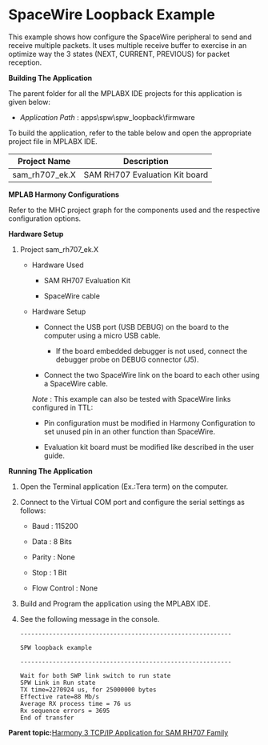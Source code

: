 # SpaceWire Loopback Example

This example shows how configure the SpaceWire peripheral to send and receive multiple packets. It uses multiple receive buffer to exercise in an optimize way the 3 states \(NEXT, CURRENT, PREVIOUS\) for packet reception.

**Building The Application**

The parent folder for all the MPLABX IDE projects for this application is given below:

-   *Application Path* : apps\\spw\\spw\_loopback\\firmware


To build the application, refer to the table below and open the appropriate project file in MPLABX IDE.

|Project Name|Description|
|------------|-----------|
|sam\_rh707\_ek.X|SAM RH707 Evaluation Kit board|

**MPLAB Harmony Configurations**

Refer to the MHC project graph for the components used and the respective configuration options.

**Hardware Setup**

1.  Project sam\_rh707\_ek.X

    -   Hardware Used

        -   SAM RH707 Evaluation Kit

        -   SpaceWire cable

    -   Hardware Setup

        -   Connect the USB port \(USB DEBUG\) on the board to the computer using a micro USB cable.

            -   If the board embedded debugger is not used, connect the debugger probe on DEBUG connector \(J5\).

        -   Connect the two SpaceWire link on the board to each other using a SpaceWire cable.

        *Note* : This example can also be tested with SpaceWire links configured in TTL:

        -   Pin configuration must be modified in Harmony Configuration to set unused pin in an other function than SpaceWire.

        -   Evaluation kit board must be modified like described in the user guide.


**Running The Application**

1.  Open the Terminal application \(Ex.:Tera term\) on the computer.

2.  Connect to the Virtual COM port and configure the serial settings as follows:

    -   Baud : 115200

    -   Data : 8 Bits

    -   Parity : None

    -   Stop : 1 Bit

    -   Flow Control : None

3.  Build and Program the application using the MPLABX IDE.

4.  See the following message in the console.

    ```console
    -----------------------------------------------------------
    
    SPW loopback example
    
    -----------------------------------------------------------
    
    Wait for both SWP link switch to run state
    SPW Link in Run state
    TX time=2270924 us, for 25000000 bytes
    Effective rate=88 Mb/s
    Average RX process time = 76 us
    Rx sequence errors = 3695
    End of transfer
    ```


**Parent topic:**[Harmony 3 TCP/IP Application for SAM RH707 Family](GUID-11B5CA6D-0250-4380-A3C0-C9246E83F16F.md)

